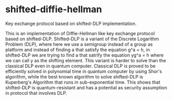 # shifted-diffie-hellman
Key exchange protocol based on shifted-DLP implementation.

This is an implementation of Diffie-Hellman like key exchange protocol based on shifted-DLP. Shifted-DLP is a variant of the Discrete Logarithm Problem (DLP), where here we use a semigroup instead of a group as platform and instead of finding a that satisfy the equation g^a = h, in shifted-DLP we are trying to find a that satrify the equation yg^a = h where we can call y as the shifting element. This variant is harder to solve than the classical DLP even in quantum computer. Classical DLP is proved to be efficiently solved in polynomial time in quantum computer by using Shor's algorithm, while the best known algorithm to solve shifted-DLP is Kuperberg's Algorithm that runs in sub-exponential time. This shows that shifted-DLP is quantum-resistant and has a potential as security assumption in protocol that involves DLP.
